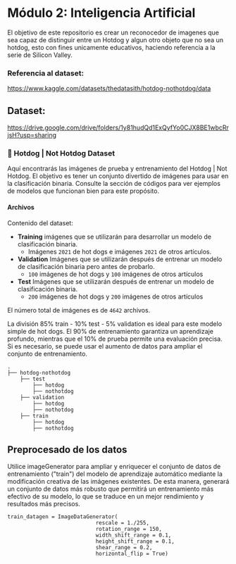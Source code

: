 # Módulo 2: Inteligencia Artificial

El objetivo de este repositorio es crear un reconocedor de imagenes que sea capaz de distinguir entre un Hotdog y algun otro objeto que no sea un hotdog, esto con fines unicamente educativos, haciendo referencia a la serie de Silicon Valley.

### Referencia al dataset:
https://www.kaggle.com/datasets/thedatasith/hotdog-nothotdog/data

## Dataset: 
https://drive.google.com/drive/folders/1y81hudQd1ExQyfYo0CJX8BE1wbcRrjsH?usp=sharing

### 🌭 Hotdog | Not Hotdog Dataset

Aquí encontrarás las imágenes de prueba y entrenamiento del Hotdog | Not Hotdog. El objetivo es tener un conjunto divertido de imágenes para usar en la clasificación binaria. Consulte la sección de códigos para ver ejemplos de modelos que funcionan bien para este propósito.

#### Archivos

Contenido del dataset:

- **Training** imágenes que se utilizarán para desarrollar un modelo de clasificación binaria.
     - Imágenes `2021` de hot dogs e imágenes `2021` de otros artículos.
- **Validation** Imágenes que se utilizarán después de entrenar un modelo de clasificación binaria pero antes de probarlo.
     - `100` imágenes de hot dogs y `100` imágenes de otros artículos
- **Test** Imágenes que se utilizarán después de entrenar un modelo de clasificación binaria.
     - `200` imágenes de hot dogs y `200` imágenes de otros artículos

El número total de imágenes es de `4642` archivos.

La división 85% train - 10% test - 5% validation es ideal para este modelo simple de hot dogs. El 90% de entrenamiento garantiza un aprendizaje profundo, mientras que el 10% de prueba permite una evaluación precisa. Si es necesario, se puede usar el aumento de datos para ampliar el conjunto de entrenamiento.
    
    .
    ├── hotdog-nothotdog 
        ├── test
            ├── hotdog
            ├── nothotdog   
        ├── validation
            ├── hotdog
            ├── nothotdog
        ├── train
            ├── hotdog
            ├── nothotdog

## Preprocesado de los datos

Utilice imageGenerator para ampliar y enriquecer el conjunto de datos de entrenamiento ("train") del modelo de aprendizaje automático mediante la modificación creativa de las imágenes existentes. De esta manera, generará un conjunto de datos más robusto que permitirá un entrenamiento más efectivo de su modelo, lo que se traduce en un mejor rendimiento y resultados más precisos.

```
train_datagen = ImageDataGenerator(
							rescale = 1./255,
							rotation_range = 150,
							width_shift_range = 0.1,
							height_shift_range = 0.1,
							shear_range = 0.2,
							horizontal_flip = True)
```
